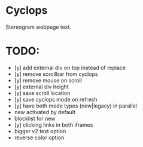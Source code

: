 # Cyclops

Stereogram webpage text.

# TODO:

- [y] add external div on top instead of replace
- [y] remove scrollbar from cyclops
- [y] remove mouse on scroll
- [y] external div height
- [y] save scroll location
- [y] save cyclops mode on refresh
- [y] have both mode types (new|legacy) in parallel
- new activated by default
- blocklist for new
- [y] clicking links in both iframes
- bigger v2 text option
- reverse color option
